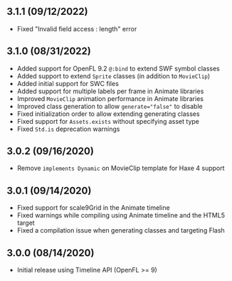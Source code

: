 3.1.1 (09/12/2022)
------------------

* Fixed "Invalid field access : length" error

3.1.0 (08/31/2022)
------------------

* Added support for OpenFL 9.2 `@:bind` to extend SWF symbol classes
* Added support to extend `Sprite` classes (in addition to `MovieClip`)
* Added initial support for SWC files
* Added support for multiple labels per frame in Animate libraries
* Improved `MovieClip` animation performance in Animate libraries
* Improved class generation to allow `generate="false"` to disable
* Fixed initialization order to allow extending generating classes
* Fixed support for `Assets.exists` without specifying asset type
* Fixed `Std.is` deprecation warnings


3.0.2 (09/16/2020)
------------------

* Remove `implements Dynamic` on MovieClip template for Haxe 4 support


3.0.1 (09/14/2020)
------------------

* Fixed support for scale9Grid in the Animate timeline
* Fixed warnings while compiling using Animate timeline and the HTML5 target
* Fixed a compilation issue when generating classes and targeting Flash


3.0.0 (08/14/2020)
------------------

* Initial release using Timeline API (OpenFL >= 9)